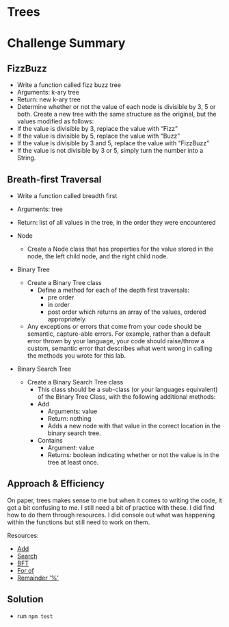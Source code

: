 # Trees

# Challenge Summary

## FizzBuzz
- Write a function called fizz buzz tree
- Arguments: k-ary tree
- Return: new k-ary tree
- Determine whether or not the value of each node is divisible by 3, 5 or both. Create a new tree with the same structure as the original, but the values modified as follows:
- If the value is divisible by 3, replace the value with “Fizz”
- If the value is divisible by 5, replace the value with “Buzz”
- If the value is divisible by 3 and 5, replace the value with “FizzBuzz”
- If the value is not divisible by 3 or 5, simply turn the number into a String.

## Breath-first Traversal
- Write a function called breadth first
- Arguments: tree
- Return: list of all values in the tree, in the order they were encountered

- Node
  - Create a Node class that has properties for the value stored in the node, the left child node, and the right child node.
- Binary Tree
  - Create a Binary Tree class
    - Define a method for each of the depth first traversals:
      - pre order
      - in order
      - post order which returns an array of the values, ordered appropriately.
  - Any exceptions or errors that come from your code should be semantic, capture-able errors. For example, rather than a default error thrown by your language, your code should raise/throw a custom, semantic error that describes what went wrong in calling the methods you wrote for this lab.
- Binary Search Tree
  - Create a Binary Search Tree class
    - This class should be a sub-class (or your languages equivalent) of the Binary Tree Class, with the following additional methods:
    - Add
      - Arguments: value
      - Return: nothing
      - Adds a new node with that value in the correct location in the binary search tree.
    - Contains
      - Argument: value
      - Returns: boolean indicating whether or not the value is in the tree at least once.

## Approach & Efficiency
On paper, trees makes sense to me but when it comes to writing the code, it got a bit confusing to me. I still need a bit of practice with these. I did find how to do them through resources. I did console out what was happening within the functions but still need to work on them.

Resources:
- [Add](https://www.digitalocean.com/community/tutorials/js-binary-search-trees)
- [Search](https://www.tutorialspoint.com/Searching-for-values-in-an-Javascript-Binary-Search-Tree)
- [BFT](https://dev.to/edwardcashmere/binary-tree-part-3-breadth-first-search-javascript-and-python-21k1)
- [For of](https://developer.mozilla.org/en-US/docs/Web/JavaScript/Reference/Statements/for...of)
- [Remainder '%'](https://developer.mozilla.org/en-US/docs/Web/JavaScript/Reference/Operators/Remainder)

## Solution
- run `npm test`
